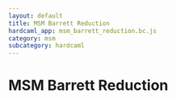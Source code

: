 ```yaml
---
layout: default
title: MSM Barrett Reduction
hardcaml_app: msm_barrett_reduction.bc.js
category: msm
subcategory: hardcaml
---
```


# MSM Barrett Reduction

<div id="hardcaml_app">
</div>
